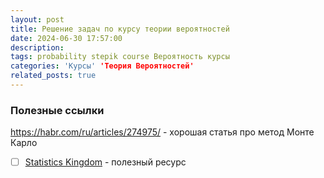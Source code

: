 ```yaml
---
layout: post
title: Решение задач по курсу теории вероятностей
date: 2024-06-30 17:57:00
description:
tags: probability stepik course Вероятность курсы
categories: 'Курсы' 'Теория Вероятностей'
related_posts: true
---
```


### Полезные ссылки

https://habr.com/ru/articles/274975/ - хорошая статья про метод Монте Карло

- [ ] [Statistics Kingdom](https://www.statskingdom.com/distribution-calculator.html) - полезный ресурс
